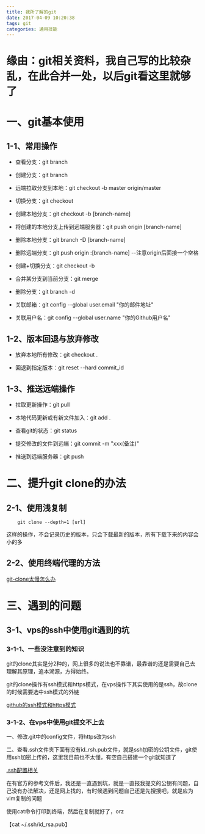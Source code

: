 ```yaml
---
title: 我所了解的git
date: 2017-04-09 10:20:38
tags: git
categories: 通用技能
---
```


# 缘由：git相关资料，我自己写的比较杂乱，在此合并一处，以后git看这里就够了

<!--more-->

# 一、git基本使用
## 1-1、常用操作
* 查看分支：git branch

* 创建分支：git branch <name>

* 远端拉取分支到本地：git checkout -b master origin/master

* 切换分支：git checkout <name>

* 创建本地分支：git checkout -b [branch-name]

* 将创建的本地分支上传到远端服务器：git push origin [branch-name]

* 删除本地分支：git branch -D [branch-name]

* 删除远端分支：git push origin :[branch-name]  --注意origin后面接一个空格

* 创建+切换分支：git checkout -b <name>

* 合并某分支到当前分支：git merge <name>

* 删除分支：git branch -d <name>

* 关联邮箱：git config --global user.email "你的邮件地址"

* 关联用户名：git config --global user.name "你的Github用户名"

## 1-2、版本回退与放弃修改
* 放弃本地所有修改：git checkout .

* 回退到指定版本：git reset --hard commit_id

## 1-3、推送远端操作
* 拉取更新操作：git pull

* 本地代码更新或有新文件加入：git add .

* 查看git的状态：git status

* 提交修改的文件到远端：git commit -m "xxx(备注)"

* 推送到远端服务器：git push

# 二、提升git clone的办法
## 2-1、使用浅复制
```
	git clone --depth=1 [url] 
```

这样的操作，不会记录历史的版本，只会下载最新的版本，所有下载下来的内容会小的多

## 2-2、使用终端代理的方法
[git-clone太慢怎么办](http://www.tuicool.com/articles/a2m6fau)

# 三、遇到的问题
## 3-1、vps的ssh中使用git遇到的坑
### 3-1-1、一些没注意到的知识
git的clone其实是分2种的，网上很多的说法也不靠谱，最靠谱的还是需要自己去理解其原理，追本溯源，方得始终。

git的clone操作有ssh模式和https模式，在vps操作下其实使用的是ssh，故clone的时候需要选中ssh模式的外链

[github的ssh模式和https模式](https://help.github.com/articles/which-remote-url-should-i-use/)

### 3-1-2、在vps中使用git提交不上去
一、修改.git中的config文件，将https改为ssh

二、查看.ssh文件夹下面有没有id_rsh.pub文件，就是ssh加密的公钥文件，git使用ssh加密上传的，这里我目前也不太懂，有空自己搭建一个git就知道了

[.ssh配置相关](https://help.github.com/articles/connecting-to-github-with-ssh/)

在有官方的参考文件后，我还是一直遇到坑，就是一直报我提交的公钥有问题，自己没有办法解决，还是网上找的，有时候遇到问题自己还是先搜搜吧，就是应为vim复制的问题

使用cat命令打印到终端，然后在复制就好了，orz

【cat ~/.ssh/id_rsa.pub】
